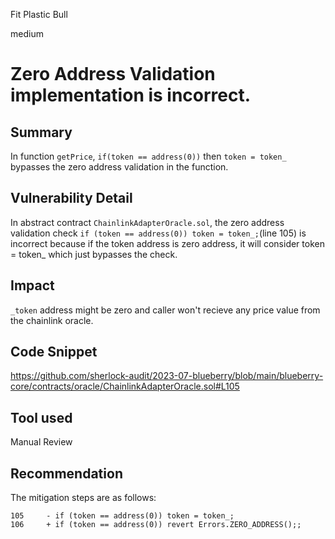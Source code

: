 Fit Plastic Bull

medium

# Zero Address Validation implementation is incorrect.
## Summary
In function `getPrice`, `if(token == address(0))` then `token = token_` bypasses the zero address validation in the function. 
## Vulnerability Detail
In abstract contract `ChainlinkAdapterOracle.sol`, the zero address validation check `if (token == address(0)) token = token_;`(line 105) is incorrect because if the token address is zero address, it will consider token = token_ which just bypasses the check. 

## Impact
`_token` address might be zero and caller won't recieve any price value from the chainlink oracle. 
## Code Snippet

https://github.com/sherlock-audit/2023-07-blueberry/blob/main/blueberry-core/contracts/oracle/ChainlinkAdapterOracle.sol#L105
## Tool used
Manual Review

## Recommendation
The mitigation steps are as follows:
```solidity
105     - if (token == address(0)) token = token_;
106     + if (token == address(0)) revert Errors.ZERO_ADDRESS();;

```
